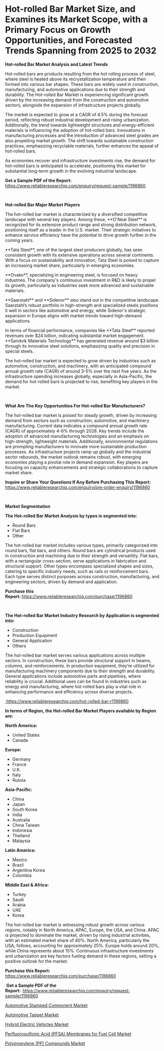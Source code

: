 <p><h1>Hot-rolled Bar Market Size, and Examines its Market Scope, with a Primary Focus on Growth Opportunities, and Forecasted Trends Spanning from 2025 to 2032</h1></p><p><strong>Hot-rolled Bar Market Analysis and Latest Trends</strong></p>
<p><p>Hot-rolled bars are products resulting from the hot rolling process of steel, where steel is heated above its recrystallization temperature and then formed into various bar shapes. These bars are widely used in construction, manufacturing, and automotive applications due to their strength and durability. The Hot-rolled Bar Market is experiencing significant growth driven by the increasing demand from the construction and automotive sectors, alongside the expansion of infrastructure projects globally.</p><p>The market is expected to grow at a CAGR of 4.5% during the forecast period, reflecting robust industrial development and rising urbanization. Additionally, the trend towards lightweight structures and energy-efficient materials is influencing the adoption of hot-rolled bars. Innovations in manufacturing processes and the introduction of advanced steel grades are also propelling market growth. The shift towards sustainable construction practices, emphasizing recyclable materials, further enhances the appeal of hot-rolled bars. </p><p>As economies recover and infrastructure investments rise, the demand for hot-rolled bars is anticipated to accelerate, positioning this market for substantial long-term growth in the evolving industrial landscape.</p></p>
<p><strong>Get a Sample PDF of the Report:&nbsp;</strong> <a href="https://www.reliableresearchiq.com/enquiry/request-sample/1196860?utm_campaign=1896&utm_medium=2&utm_source=Github&utm_content=ia&utm_term=03022025&utm_id=hot-rolled-bar">https://www.reliableresearchiq.com/enquiry/request-sample/1196860</a></p>
<p>&nbsp;</p>
<p><strong>Hot-rolled Bar Major Market Players</strong></p>
<p><p>The hot-rolled bar market is characterized by a diversified competitive landscape with several key players. Among these, **O'Neal Steel** is recognized for its extensive product range and strong distribution network, positioning itself as a leader in the U.S. market. Their strategic initiatives to enhance service efficiency have the potential to drive growth further in the coming years.</p><p>**Tata Steel**, one of the largest steel producers globally, has seen consistent growth with its extensive operations across several continents. With a focus on sustainability and innovation, Tata Steel is poised to capture an increasing market share, particularly in emerging economies.</p><p>**Ovako**, specializing in engineering steel, is focused on heavy industries. The company's continuous investment in R&D is likely to propel its growth, particularly as industries seek more advanced and sustainable materials.</p><p>**Saarstahl** and **Sidenor** also stand out in the competitive landscape. Saarstahl’s robust portfolio in high-strength and specialized steels positions it well in sectors like automotive and energy, while Sidenor's strategic expansion in Europe aligns with market trends toward high-demand applications.</p><p>In terms of financial performance, companies like **Tata Steel** reported revenues over $24 billion, indicating substantial market engagement. **Sandvik Materials Technology** has generated revenue around $3 billion through its innovative steel solutions, emphasizing quality and precision in special steels. </p><p>The hot-rolled bar market is expected to grow driven by industries such as automotive, construction, and machinery, with an anticipated compound annual growth rate (CAGR) of around 3-5% over the next five years. As the infrastructure spending increases globally, especially in Asia-Pacific, the demand for hot-rolled bars is projected to rise, benefiting key players in the market.</p></p>
<p>&nbsp;</p>
<p><strong>What Are The Key Opportunities For Hot-rolled Bar Manufacturers?</strong></p>
<p><p>The hot-rolled bar market is poised for steady growth, driven by increasing demand from sectors such as construction, automotive, and machinery manufacturing. Current data indicates a compound annual growth rate (CAGR) of approximately 4-6% through 2028. Key trends include the adoption of advanced manufacturing technologies and an emphasis on high-strength, lightweight materials. Additionally, environmental regulations are prompting manufacturers to innovate more sustainable production processes. As infrastructure projects ramp up globally and the industrial sector rebounds, the market outlook remains robust, with emerging economies playing a pivotal role in demand expansion. Key players are focusing on capacity enhancements and strategic collaborations to capture market share.</p></p>
<p><strong>Inquire or Share Your Questions If Any Before Purchasing This Report:</strong> <a href="https://www.reliableresearchiq.com/enquiry/pre-order-enquiry/1196860?utm_campaign=1896&utm_medium=2&utm_source=Github&utm_content=ia&utm_term=03022025&utm_id=hot-rolled-bar">https://www.reliableresearchiq.com/enquiry/pre-order-enquiry/1196860</a></p>
<p>&nbsp;</p>
<p><strong>Market Segmentation</strong></p>
<p><strong>The Hot-rolled Bar Market Analysis by types is segmented into:</strong></p>
<p><ul><li>Round Bars</li><li>Flat Bars</li><li>Other</li></ul></p>
<p><p>The hot-rolled bar market includes various types, primarily categorized into round bars, flat bars, and others. Round bars are cylindrical products used in construction and machining due to their strength and versatility. Flat bars, with a rectangular cross-section, serve applications in fabrication and structural support. Other types encompass specialized shapes and sizes, catering to specific industry needs, such as rails or reinforcement bars. Each type serves distinct purposes across construction, manufacturing, and engineering sectors, driven by demand and application.</p></p>
<p><strong>Purchase this Report:&nbsp;</strong><a href="https://www.reliableresearchiq.com/purchase/1196860?utm_campaign=1896&utm_medium=2&utm_source=Github&utm_content=ia&utm_term=03022025&utm_id=hot-rolled-bar">https://www.reliableresearchiq.com/purchase/1196860</a></p>
<p>&nbsp;</p>
<p><strong>The Hot-rolled Bar Market Industry Research by Application is segmented into:</strong></p>
<p><ul><li>Construction</li><li>Production Equipment</li><li>General Application</li><li>Others</li></ul></p>
<p><p>The hot-rolled bar market serves various applications across multiple sectors. In construction, these bars provide structural support in beams, columns, and reinforcements. In production equipment, they’re utilized for manufacturing machinery components due to their strength and durability. General applications include automotive parts and pipelines, where reliability is crucial. Additional uses can be found in industries such as energy and manufacturing, where hot-rolled bars play a vital role in enhancing performance and efficiency across diverse projects.</p></p>
<p><a href="https://www.reliableresearchiq.com/hot-rolled-bar-r1196860?utm_campaign=1896&utm_medium=2&utm_source=Github&utm_content=ia&utm_term=03022025&utm_id=hot-rolled-bar">&nbsp;https://www.reliableresearchiq.com/hot-rolled-bar-r1196860</a></p>
<p><strong>In terms of Region, the Hot-rolled Bar Market Players available by Region are:</strong></p>
<p>
    <p> <strong> North America: </strong>
        <ul>
            <li>United States</li>
            <li>Canada</li>
        </ul>
        </p> 
    <p> <strong> Europe: </strong>
        <ul>
            <li>Germany</li>
            <li>France</li>
            <li>U.K.</li>
            <li>Italy</li>
            <li>Russia</li>
        </ul>
        </p> 
    <p> <strong> Asia-Pacific: </strong>
        <ul>
            <li>China</li>
            <li>Japan</li>
            <li>South Korea</li>
            <li>India</li>
            <li>Australia</li>
            <li>China Taiwan</li>
            <li>Indonesia</li>
            <li>Thailand</li>
            <li>Malaysia</li>
        </ul>
        </p> 
    <p> <strong> Latin America: </strong>
        <ul>
            <li>Mexico</li>
            <li>Brazil</li>
            <li>Argentina Korea</li>
            <li>Colombia</li>
        </ul>
        </p> 
    <p> <strong> Middle East & Africa: </strong>
        <ul>
            <li>Turkey</li>
            <li>Saudi</li>
            <li>Arabia</li>
            <li>UAE</li>
            <li>Korea</li>
        </ul>
    </p>
    </p>
<p><p>The hot-rolled bar market is witnessing robust growth across various regions, notably in North America, APAC, Europe, the USA, and China. APAC is projected to dominate the market, driven by rising industrial activities, with an estimated market share of 40%. North America, particularly the USA, follows, accounting for approximately 25%. Europe holds around 20%, while China represents about 15%. Continuous infrastructure investments and urbanization are key factors fueling demand in these regions, setting a positive outlook for the market.</p></p>
<p><strong>Purchase this Report: </strong><a href="https://www.reliableresearchiq.com/purchase/1196860?utm_campaign=1896&utm_medium=2&utm_source=Github&utm_content=ia&utm_term=03022025&utm_id=hot-rolled-bar">https://www.reliableresearchiq.com/purchase/1196860</a></p>
<p>&nbsp;<strong>Get a Sample PDF of the Report:&nbsp;&nbsp;</strong><a href="https://www.reliableresearchiq.com/enquiry/request-sample/1196860?utm_campaign=1896&utm_medium=2&utm_source=Github&utm_content=ia&utm_term=03022025&utm_id=hot-rolled-bar">https://www.reliableresearchiq.com/enquiry/request-sample/1196860</a></p>
<p><strong></strong></p>
<p><p><a href="https://www.linkedin.com/pulse/analyzing-global-automotive-stamped-component-market-growth-525se?utm_campaign=1896&utm_medium=2&utm_source=Github&utm_content=ia&utm_term=03022025&utm_id=hot-rolled-bar">Automotive Stamped Component Market</a></p><p><a href="https://www.linkedin.com/pulse/insights-automotive-tappet-market-players-size-geographical-gguie?utm_campaign=1896&utm_medium=2&utm_source=Github&utm_content=ia&utm_term=03022025&utm_id=hot-rolled-bar">Automotive Tappet Market</a></p><p><a href="https://www.linkedin.com/pulse/key-drivers-hybrid-electric-vehicles-market-trends-future-outlook-tb2se?utm_campaign=1896&utm_medium=2&utm_source=Github&utm_content=ia&utm_term=03022025&utm_id=hot-rolled-bar">Hybrid Electric Vehicles Market</a></p><p><a href="https://github.com/aidelndasse/Market-Research-Report-List-1/blob/main/perfluorosulfonic-acid-pfsa-membranes-for-fuel-cell-market.md?utm_campaign=1896&utm_medium=2&utm_source=Github&utm_content=ia&utm_term=03022025&utm_id=hot-rolled-bar">Perfluorosulfonic Acid (PFSA) Membranes for Fuel Cell Market</a></p><p><a href="https://github.com/tszkintruca/Market-Research-Report-List-1/blob/main/polypropylene-pp-compounds-market.md?utm_campaign=1896&utm_medium=2&utm_source=Github&utm_content=ia&utm_term=03022025&utm_id=hot-rolled-bar">Polypropylene (PP) Compounds Market</a></p></p>